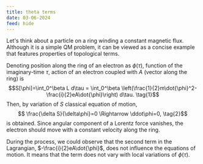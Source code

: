 ```yaml
---
title: theta terms
date: 03-06-2024
feed: hide
---
```

Let's think about a particle on a ring winding a constant magnetic flux. Although it is a simple QM problem, it can be viewed as a concise example that features properties of topological terms.

Denoting position along the ring of an electron as $\phi(\tau)$, function of the imaginary-time $\tau$, action of an electron coupled with $A$ (vector along the ring) is
$$S[\phi]=\int_0^\beta L d\tau = \int_0^\beta \left(\frac{1}{2}m\dot{\phi}^2-\frac{i}{2}eA\dot{\phi}\right) d\tau. \tag{1}$$ 
Then, by variation of $S$ classical equation of motion,
$$ \frac{\delta S}{\delta\phi}=0 \Rightarrow \ddot\phi=0, \tag{2}$$
is obtained. Since angular component of a Lorentz force vanishes, the electron should move with a constant velocity along the ring.

During the process, we could observe that the second term in the Lagrangian, $-\frac{i}{2}eA\dot{\phi}$, does not influence the equations of motion. It means that the term does not vary with local variations of $\phi(\tau)$. 